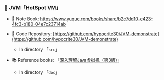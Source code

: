 

### 📌 JVM「HotSpot VM」



- 📕 Note Book: https://www.yuque.com/books/share/b2c7dd10-e423-4fc3-b180-04e7c23714ab

- 📂 Code Repository: [https://github.com/hypocrite30/JVM-demonstrate](https://github.com/hypocrite30/JVM-demonstrate)
  
  - In directory 「`src`」
  
- 📚 Reference books:  「[深入理解Java虚拟机（第3版）](https://book.douban.com/subject/34907497/)」
  
  - In directory 「`doc`」
  
  

